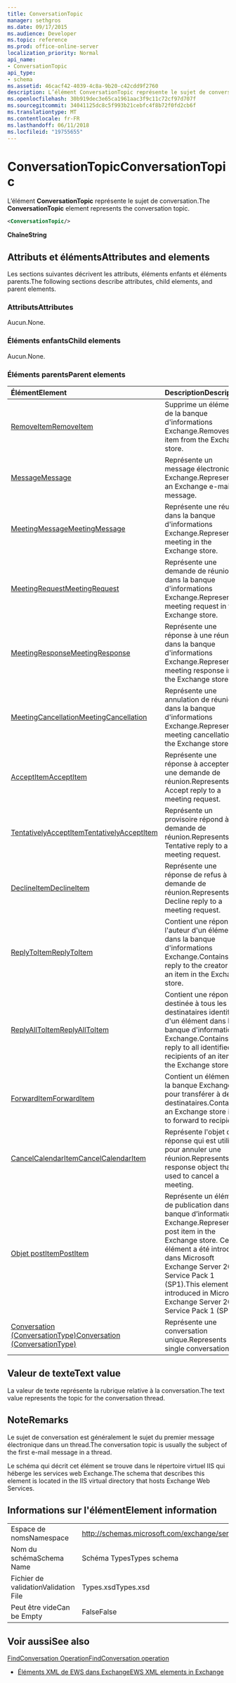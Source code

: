 ```yaml
---
title: ConversationTopic
manager: sethgros
ms.date: 09/17/2015
ms.audience: Developer
ms.topic: reference
ms.prod: office-online-server
localization_priority: Normal
api_name:
- ConversationTopic
api_type:
- schema
ms.assetid: 46cacf42-4039-4c8a-9b20-c42cdd9f2760
description: L’élément ConversationTopic représente le sujet de conversation.
ms.openlocfilehash: 30b919dec3e65ca1961aac3f9c11c72cf97d707f
ms.sourcegitcommit: 34041125dc8c5f993b21cebfc4f8b72f0fd2cb6f
ms.translationtype: MT
ms.contentlocale: fr-FR
ms.lasthandoff: 06/11/2018
ms.locfileid: "19755655"
---
```

# <a name="conversationtopic"></a><span data-ttu-id="677c7-103">ConversationTopic</span><span class="sxs-lookup"><span data-stu-id="677c7-103">ConversationTopic</span></span>

<span data-ttu-id="677c7-104">L’élément **ConversationTopic** représente le sujet de conversation.</span><span class="sxs-lookup"><span data-stu-id="677c7-104">The **ConversationTopic** element represents the conversation topic.</span></span> 
  
```xml
<ConversationTopic/>
```

 <span data-ttu-id="677c7-105">**Chaîne**</span><span class="sxs-lookup"><span data-stu-id="677c7-105">**String**</span></span>
## <a name="attributes-and-elements"></a><span data-ttu-id="677c7-106">Attributs et éléments</span><span class="sxs-lookup"><span data-stu-id="677c7-106">Attributes and elements</span></span>

<span data-ttu-id="677c7-107">Les sections suivantes décrivent les attributs, éléments enfants et éléments parents.</span><span class="sxs-lookup"><span data-stu-id="677c7-107">The following sections describe attributes, child elements, and parent elements.</span></span>
  
### <a name="attributes"></a><span data-ttu-id="677c7-108">Attributs</span><span class="sxs-lookup"><span data-stu-id="677c7-108">Attributes</span></span>

<span data-ttu-id="677c7-109">Aucun.</span><span class="sxs-lookup"><span data-stu-id="677c7-109">None.</span></span>
  
### <a name="child-elements"></a><span data-ttu-id="677c7-110">Éléments enfants</span><span class="sxs-lookup"><span data-stu-id="677c7-110">Child elements</span></span>

<span data-ttu-id="677c7-111">Aucun.</span><span class="sxs-lookup"><span data-stu-id="677c7-111">None.</span></span>
  
### <a name="parent-elements"></a><span data-ttu-id="677c7-112">Éléments parents</span><span class="sxs-lookup"><span data-stu-id="677c7-112">Parent elements</span></span>

|<span data-ttu-id="677c7-113">**Élément**</span><span class="sxs-lookup"><span data-stu-id="677c7-113">**Element**</span></span>|<span data-ttu-id="677c7-114">**Description**</span><span class="sxs-lookup"><span data-stu-id="677c7-114">**Description**</span></span>|
|:-----|:-----|
|[<span data-ttu-id="677c7-115">RemoveItem</span><span class="sxs-lookup"><span data-stu-id="677c7-115">RemoveItem</span></span>](removeitem.md) <br/> |<span data-ttu-id="677c7-116">Supprime un élément de la banque d'informations Exchange.</span><span class="sxs-lookup"><span data-stu-id="677c7-116">Removes an item from the Exchange store.</span></span>  <br/> |
|[<span data-ttu-id="677c7-117">Message</span><span class="sxs-lookup"><span data-stu-id="677c7-117">Message</span></span>](message-ex15websvcsotherref.md) <br/> |<span data-ttu-id="677c7-118">Représente un message électronique Exchange.</span><span class="sxs-lookup"><span data-stu-id="677c7-118">Represents an Exchange e-mail message.</span></span>  <br/> |
|[<span data-ttu-id="677c7-119">MeetingMessage</span><span class="sxs-lookup"><span data-stu-id="677c7-119">MeetingMessage</span></span>](meetingmessage.md) <br/> |<span data-ttu-id="677c7-120">Représente une réunion dans la banque d'informations Exchange.</span><span class="sxs-lookup"><span data-stu-id="677c7-120">Represents a meeting in the Exchange store.</span></span>  <br/> |
|[<span data-ttu-id="677c7-121">MeetingRequest</span><span class="sxs-lookup"><span data-stu-id="677c7-121">MeetingRequest</span></span>](meetingrequest.md) <br/> |<span data-ttu-id="677c7-122">Représente une demande de réunion dans la banque d'informations Exchange.</span><span class="sxs-lookup"><span data-stu-id="677c7-122">Represents a meeting request in the Exchange store.</span></span>  <br/> |
|[<span data-ttu-id="677c7-123">MeetingResponse</span><span class="sxs-lookup"><span data-stu-id="677c7-123">MeetingResponse</span></span>](meetingresponse.md) <br/> |<span data-ttu-id="677c7-124">Représente une réponse à une réunion dans la banque d'informations Exchange.</span><span class="sxs-lookup"><span data-stu-id="677c7-124">Represents a meeting response in the Exchange store.</span></span>  <br/> |
|[<span data-ttu-id="677c7-125">MeetingCancellation</span><span class="sxs-lookup"><span data-stu-id="677c7-125">MeetingCancellation</span></span>](meetingcancellation.md) <br/> |<span data-ttu-id="677c7-126">Représente une annulation de réunion dans la banque d'informations Exchange.</span><span class="sxs-lookup"><span data-stu-id="677c7-126">Represents a meeting cancellation in the Exchange store.</span></span>  <br/> |
|[<span data-ttu-id="677c7-127">AcceptItem</span><span class="sxs-lookup"><span data-stu-id="677c7-127">AcceptItem</span></span>](acceptitem.md) <br/> |<span data-ttu-id="677c7-128">Représente une réponse à accepter à une demande de réunion.</span><span class="sxs-lookup"><span data-stu-id="677c7-128">Represents an Accept reply to a meeting request.</span></span>  <br/> |
|[<span data-ttu-id="677c7-129">TentativelyAcceptItem</span><span class="sxs-lookup"><span data-stu-id="677c7-129">TentativelyAcceptItem</span></span>](tentativelyacceptitem.md) <br/> |<span data-ttu-id="677c7-130">Représente un provisoire répond à une demande de réunion.</span><span class="sxs-lookup"><span data-stu-id="677c7-130">Represents a Tentative reply to a meeting request.</span></span>  <br/> |
|[<span data-ttu-id="677c7-131">DeclineItem</span><span class="sxs-lookup"><span data-stu-id="677c7-131">DeclineItem</span></span>](declineitem.md) <br/> |<span data-ttu-id="677c7-132">Représente une réponse de refus à une demande de réunion.</span><span class="sxs-lookup"><span data-stu-id="677c7-132">Represents a Decline reply to a meeting request.</span></span>  <br/> |
|[<span data-ttu-id="677c7-133">ReplyToItem</span><span class="sxs-lookup"><span data-stu-id="677c7-133">ReplyToItem</span></span>](replytoitem.md) <br/> |<span data-ttu-id="677c7-134">Contient une réponse à l'auteur d'un élément dans la banque d'informations Exchange.</span><span class="sxs-lookup"><span data-stu-id="677c7-134">Contains a reply to the creator of an item in the Exchange store.</span></span>  <br/> |
|[<span data-ttu-id="677c7-135">ReplyAllToItem</span><span class="sxs-lookup"><span data-stu-id="677c7-135">ReplyAllToItem</span></span>](replyalltoitem.md) <br/> |<span data-ttu-id="677c7-136">Contient une réponse destinée à tous les destinataires identifiés d'un élément dans la banque d'informations Exchange.</span><span class="sxs-lookup"><span data-stu-id="677c7-136">Contains a reply to all identified recipients of an item in the Exchange store.</span></span>  <br/> |
|[<span data-ttu-id="677c7-137">ForwardItem</span><span class="sxs-lookup"><span data-stu-id="677c7-137">ForwardItem</span></span>](forwarditem.md) <br/> |<span data-ttu-id="677c7-138">Contient un élément de la banque Exchange pour transférer à des destinataires.</span><span class="sxs-lookup"><span data-stu-id="677c7-138">Contains an Exchange store item to forward to recipients.</span></span>  <br/> |
|[<span data-ttu-id="677c7-139">CancelCalendarItem</span><span class="sxs-lookup"><span data-stu-id="677c7-139">CancelCalendarItem</span></span>](cancelcalendaritem.md) <br/> |<span data-ttu-id="677c7-140">Représente l'objet de réponse qui est utilisé pour annuler une réunion.</span><span class="sxs-lookup"><span data-stu-id="677c7-140">Represents the response object that is used to cancel a meeting.</span></span>  <br/> |
|[<span data-ttu-id="677c7-141">Objet postItem</span><span class="sxs-lookup"><span data-stu-id="677c7-141">PostItem</span></span>](postitem.md) <br/> |<span data-ttu-id="677c7-142">Représente un élément de publication dans la banque d’informations Exchange.</span><span class="sxs-lookup"><span data-stu-id="677c7-142">Represents a post item in the Exchange store.</span></span> <span data-ttu-id="677c7-143">Cet élément a été introduit dans Microsoft Exchange Server 2007 Service Pack 1 (SP1).</span><span class="sxs-lookup"><span data-stu-id="677c7-143">This element was introduced in Microsoft Exchange Server 2007 Service Pack 1 (SP1).</span></span>  <br/> |
|[<span data-ttu-id="677c7-144">Conversation (ConversationType)</span><span class="sxs-lookup"><span data-stu-id="677c7-144">Conversation (ConversationType)</span></span>](conversation-conversationtype.md) <br/> |<span data-ttu-id="677c7-145">Représente une conversation unique.</span><span class="sxs-lookup"><span data-stu-id="677c7-145">Represents a single conversation.</span></span>  <br/> |
   
## <a name="text-value"></a><span data-ttu-id="677c7-146">Valeur de texte</span><span class="sxs-lookup"><span data-stu-id="677c7-146">Text value</span></span>

<span data-ttu-id="677c7-147">La valeur de texte représente la rubrique relative à la conversation.</span><span class="sxs-lookup"><span data-stu-id="677c7-147">The text value represents the topic for the conversation thread.</span></span>
  
## <a name="remarks"></a><span data-ttu-id="677c7-148">Note</span><span class="sxs-lookup"><span data-stu-id="677c7-148">Remarks</span></span>

<span data-ttu-id="677c7-149">Le sujet de conversation est généralement le sujet du premier message électronique dans un thread.</span><span class="sxs-lookup"><span data-stu-id="677c7-149">The conversation topic is usually the subject of the first e-mail message in a thread.</span></span>
  
<span data-ttu-id="677c7-150">Le schéma qui décrit cet élément se trouve dans le répertoire virtuel IIS qui héberge les services web Exchange.</span><span class="sxs-lookup"><span data-stu-id="677c7-150">The schema that describes this element is located in the IIS virtual directory that hosts Exchange Web Services.</span></span>
  
## <a name="element-information"></a><span data-ttu-id="677c7-151">Informations sur l'élément</span><span class="sxs-lookup"><span data-stu-id="677c7-151">Element information</span></span>

|||
|:-----|:-----|
|<span data-ttu-id="677c7-152">Espace de noms</span><span class="sxs-lookup"><span data-stu-id="677c7-152">Namespace</span></span>  <br/> |http://schemas.microsoft.com/exchange/services/2006/types  <br/> |
|<span data-ttu-id="677c7-153">Nom du schéma</span><span class="sxs-lookup"><span data-stu-id="677c7-153">Schema Name</span></span>  <br/> |<span data-ttu-id="677c7-154">Schéma Types</span><span class="sxs-lookup"><span data-stu-id="677c7-154">Types schema</span></span>  <br/> |
|<span data-ttu-id="677c7-155">Fichier de validation</span><span class="sxs-lookup"><span data-stu-id="677c7-155">Validation File</span></span>  <br/> |<span data-ttu-id="677c7-156">Types.xsd</span><span class="sxs-lookup"><span data-stu-id="677c7-156">Types.xsd</span></span>  <br/> |
|<span data-ttu-id="677c7-157">Peut être vide</span><span class="sxs-lookup"><span data-stu-id="677c7-157">Can be Empty</span></span>  <br/> |<span data-ttu-id="677c7-158">False</span><span class="sxs-lookup"><span data-stu-id="677c7-158">False</span></span>  <br/> |
   
## <a name="see-also"></a><span data-ttu-id="677c7-159">Voir aussi</span><span class="sxs-lookup"><span data-stu-id="677c7-159">See also</span></span>



[<span data-ttu-id="677c7-160">FindConversation Operation</span><span class="sxs-lookup"><span data-stu-id="677c7-160">FindConversation operation</span></span>](findconversation-operation.md)


- [<span data-ttu-id="677c7-161">Éléments XML de EWS dans Exchange</span><span class="sxs-lookup"><span data-stu-id="677c7-161">EWS XML elements in Exchange</span></span>](ews-xml-elements-in-exchange.md)

